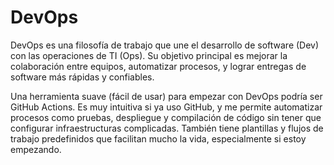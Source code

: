 # DevOps 

DevOps es una filosofía de trabajo que une el desarrollo de software (Dev) con las operaciones de TI (Ops). Su objetivo principal es mejorar la colaboración entre equipos, automatizar procesos, y lograr entregas de software más rápidas y confiables.

Una herramienta suave (fácil de usar) para empezar con DevOps podría ser GitHub Actions. Es muy intuitiva si ya uso GitHub, y me permite automatizar procesos como pruebas, despliegue y compilación de código sin tener que configurar infraestructuras complicadas. También tiene plantillas y flujos de trabajo predefinidos que facilitan mucho la vida, especialmente si estoy empezando.